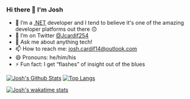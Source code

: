 ### Hi there 👋 I'm Josh

- 🌱 I’m a [.NET](https://dotnet.microsoft.com/) developer and I tend to believe it's one of the amazing developer platforms out there 🙃
- 🦜 I’m on Twitter [@Jcardif254](https://twitter.com/Jcardif254)
- 💬 Ask me about anything tech! 
- 📫 How to reach me: josh.cardif14@outlook.com
- 😄 Pronouns: he/him/his
- ⚡ Fun fact: I get “flashes” of insight out of the blues

[![Josh's Github Stats](https://github-readme-stats.vercel.app/api?username=Jcardif&count_private=true&show_icons=true&theme=dracula)](https://github.com/anuraghazra/github-readme-stats)          [![Top Langs](https://github-readme-stats.vercel.app/api/top-langs/?username=Jcardif&layout=compact&theme=dracula)](https://github.com/anuraghazra/github-readme-stats)

[![Josh's wakatime stats](https://github-readme-stats.vercel.app/api/wakatime?username=Jcardif&layout=compact&theme=dracula)](https://github.com/anuraghazra/github-readme-stats)
